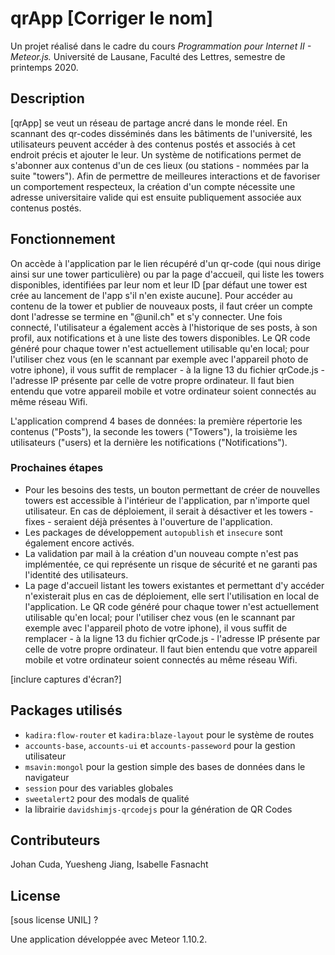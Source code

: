 # qrApp [Corriger le nom]

Un projet réalisé dans le cadre du cours _Programmation pour Internet II - Meteor.js._
Université de Lausane, Faculté des Lettres, semestre de printemps 2020.


## Description

[qrApp] se veut un réseau de partage ancré dans le monde réel. En scannant des qr-codes disséminés dans les bâtiments de l'université, les utilisateurs peuvent accéder à des contenus postés et associés à cet endroit précis et ajouter le leur.
Un système de notifications permet de s'abonner aux contenus d'un de ces lieux (ou stations - nommées par la suite "towers").
Afin de permettre de meilleures interactions et de favoriser un comportement respecteux, la création d'un compte nécessite une adresse universitaire valide qui est ensuite publiquement associée aux contenus postés.


## Fonctionnement

On accède à l'application par le lien récupéré d'un qr-code (qui nous dirige ainsi sur une tower particulière) ou par la page d'accueil, qui liste les towers disponibles, identifiées par leur nom et leur ID [par défaut une tower est crée au lancement de l'app s'il n'en existe aucune]. Pour accéder au contenu de la tower et publier de nouveaux posts, il faut créer un compte dont l'adresse se termine en "@unil.ch" et s'y connecter. Une fois connecté, l'utilisateur a également accès à l'historique de ses posts, à son profil, aux notifications et à une liste des towers disponibles. Le QR code généré pour chaque tower n'est actuellement utilisable qu'en local; pour l'utiliser chez vous (en le scannant par exemple avec l'appareil photo de votre iphone), il vous suffit de remplacer - à la ligne 13 du fichier qrCode.js - l'adresse IP présente par celle de votre propre ordinateur. Il faut bien entendu que votre appareil mobile et votre ordinateur soient connectés au même réseau Wifi.

L'application comprend 4 bases de données: la première répertorie les contenus ("Posts"), la seconde les towers ("Towers"), la troisième les utilisateurs ("users) et la dernière les notifications ("Notifications").


### Prochaines étapes

* Pour les besoins des tests, un bouton permettant de créer de nouvelles towers est accessible à l'intérieur de l'application, par n'importe quel utilisateur. En cas de déploiement, il serait à désactiver et les towers - fixes - seraient déjà présentes à l'ouverture de l'application.
* Les packages de développement `autopublish` et `insecure` sont également encore activés.
* La validation par mail à la création d'un nouveau compte n'est pas implémentée, ce qui représente un risque de sécurité et ne garanti pas l'identité des utilisateurs.
* La page d'accueil listant les towers existantes et permettant d'y accéder n'existerait plus en cas de déploiement, elle sert l'utilisation en local de l'application.
Le QR code généré pour chaque tower n'est actuellement utilisable qu'en local; pour l'utiliser chez vous (en le scannant par exemple avec l'appareil photo de votre iphone), il vous suffit de remplacer - à la ligne 13 du fichier qrCode.js - l'adresse IP présente par celle de votre propre ordinateur. Il faut bien entendu que votre appareil mobile et votre ordinateur soient connectés au même réseau Wifi.

[inclure captures d'écran?]


## Packages utilisés

* `kadira:flow-router` et `kadira:blaze-layout` pour le système de routes
* `accounts-base`, `accounts-ui` et `accounts-passeword` pour la gestion utilisateur
* `msavin:mongol` pour la gestion simple des bases de données dans le navigateur
* `session` pour des variables globales
* `sweetalert2` pour des modals de qualité
* la librairie `davidshimjs-qrcodejs` pour la génération de QR Codes

## Contributeurs

Johan Cuda, Yuesheng Jiang, Isabelle Fasnacht

## License

[sous license UNIL] ?

Une application développée avec Meteor 1.10.2.
